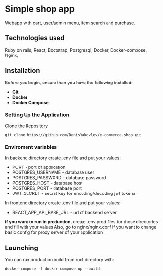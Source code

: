 # Simple shop app

Webapp with cart, user/admin menu, item search and purchase.

## Technologies used

Ruby on rails, React, Bootstrap, Postgresql, Docker, Docker-compose, Nginx;

## Installation
Before you begin, ensure than you have the following installed:  

* **Git**
* **Docker**  
* **Docker Compose**

### Setting Up the Application  
Clone the Repository  

```
git clone https://github.com/DenisYakovlev/e-commerce-shop.git 
```

### Enviroment variables

In backend directory create .env file and put your values:

* PORT - port of application
* POSTGRES_USERNAME - database user
* POSTGRES_PASSWORD - database password
* POSTGRES_HOST - database host
* POSTGRES_PORT - database port
* JWT_SECRET - secret key for encoding/decoding jwt tokens

In frontend directory create .env file and put your values:
* REACT_APP_API_BASE_URL - url of backend server

**If you want to run in production**, create .env.prod files for those directories and fill with your values
Also, go to nginx/nginx.conf if you want to change basic config for proxy server of your application

## Launching
You can run production build from root directory with:

```
docker-compose -f docker-compose up --build
```
